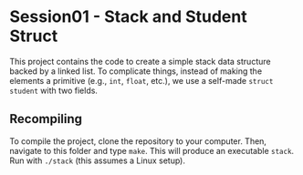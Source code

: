 # Session01 - Stack and Student Struct

This project contains the code to create a simple stack data structure backed by a linked list. To complicate things, instead of making the elements a primitive (e.g., `int`, `float`, etc.), we use a self-made `struct student` with two fields. 

## Recompiling

To compile the project, clone the repository to your computer. Then, navigate to this folder and type `make`. This will produce an executable `stack`. Run with `./stack` (this assumes a Linux setup).
